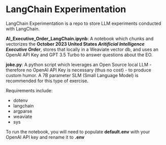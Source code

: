# LangChain Experimentation
LangChain Experimentation is a repo to store LLM experiments conducted with LangChain.

**AI_Executive_Order_LangChain.ipynb**:
A notebook which chunks and vectorizes the **October 2023
United States _Aritificial Intelligence Executive Order_**, stores that locally in a Weaviate vector
db, and uses an OpenAI API Key and GPT 3.5 Turbo to answer questions about the EO.


**joke.py**:
A python script which leverages an Open Source local LLM - therefore no OpenAI API Key is necessary (thus no cost) - to produce custom humor.
A 7B parameter SLM (Small Language Model) is recommended for this type of exercise.


Requirements include:
* dotenv
* langchain
* argparse
* weaviate
* sys

To run the notebook, you will need to populate **default.env** with your OpenAI API key and rename it to **.env**
